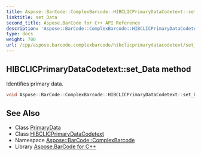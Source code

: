 ```yaml
---
title: Aspose::BarCode::ComplexBarcode::HIBCLICPrimaryDataCodetext::set_Data method
linktitle: set_Data
second_title: Aspose.BarCode for C++ API Reference
description: 'Aspose::BarCode::ComplexBarcode::HIBCLICPrimaryDataCodetext::set_Data method. Identifies primary data in C++.'
type: docs
weight: 700
url: /cpp/aspose.barcode.complexbarcode/hibclicprimarydatacodetext/set_data/
---
```

## HIBCLICPrimaryDataCodetext::set_Data method


Identifies primary data.

```cpp
void Aspose::BarCode::ComplexBarcode::HIBCLICPrimaryDataCodetext::set_Data(System::SharedPtr<PrimaryData> value)
```

## See Also

* Class [PrimaryData](../../primarydata/)
* Class [HIBCLICPrimaryDataCodetext](../)
* Namespace [Aspose::BarCode::ComplexBarcode](../../)
* Library [Aspose.BarCode for C++](../../../)
